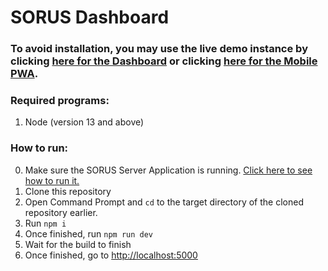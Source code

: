 # SORUS Dashboard

### To avoid installation, you may use the live demo instance by clicking [here for the Dashboard](https://sorus-dashboard.web.app) or clicking [here for the Mobile PWA](https://staging-sorus.odellobrien.com).

### Required programs:

1. Node (version 13 and above)

### How to run:

0. Make sure the SORUS Server Application is running. [Click here to see how to run it.](https://github.com/DashHax/sorus_backend)
1. Clone this repository
2. Open Command Prompt and `cd` to the target directory of the cloned repository earlier.
3. Run `npm i`
4. Once finished, run `npm run dev`
5. Wait for the build to finish
6. Once finished, go to [http://localhost:5000](http://localhost:5000)